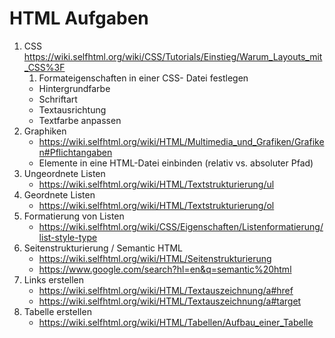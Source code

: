 # HTML Aufgaben
1.  CSS
https://wiki.selfhtml.org/wiki/CSS/Tutorials/Einstieg/Warum_Layouts_mit_CSS%3F
    1. Formateigenschaften in einer CSS- Datei festlegen
    * Hintergrundfarbe
    * Schriftart
    * Textausrichtung
    * Textfarbe anpassen
1.  Graphiken
    * https://wiki.selfhtml.org/wiki/HTML/Multimedia_und_Grafiken/Grafiken#Pflichtangaben
    * Elemente in eine HTML-Datei einbinden (relativ vs. absoluter Pfad)
1.  Ungeordnete Listen
    * https://wiki.selfhtml.org/wiki/HTML/Textstrukturierung/ul
1.  Geordnete Listen
    * https://wiki.selfhtml.org/wiki/HTML/Textstrukturierung/ol
1.  Formatierung von Listen
    * https://wiki.selfhtml.org/wiki/CSS/Eigenschaften/Listenformatierung/list-style-type
1.  Seitenstrukturierung / Semantic HTML
    * https://wiki.selfhtml.org/wiki/HTML/Seitenstrukturierung
    * https://www.google.com/search?hl=en&q=semantic%20html
1.  Links erstellen
    * https://wiki.selfhtml.org/wiki/HTML/Textauszeichnung/a#href
    * https://wiki.selfhtml.org/wiki/HTML/Textauszeichnung/a#target
1.  Tabelle erstellen
    * https://wiki.selfhtml.org/wiki/HTML/Tabellen/Aufbau_einer_Tabelle
